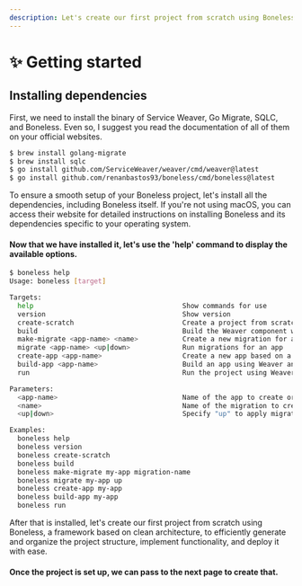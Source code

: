 ```yaml
---
description: Let's create our first project from scratch using Boneless!
---
```


# ✨ Getting started

## Installing dependencies

First, we need to install the binary of Service Weaver, Go Migrate, SQLC, and Boneless. Even so, I suggest you read the documentation of all of them on your official websites.

```sh
$ brew install golang-migrate
$ brew install sqlc
$ go install github.com/ServiceWeaver/weaver/cmd/weaver@latest
$ go install github.com/renanbastos93/boneless/cmd/boneless@latest
```

To ensure a smooth setup of your Boneless project, let's install all the dependencies, including Boneless itself. If you're not using macOS, you can access their website for detailed instructions on installing Boneless and its dependencies specific to your operating system.

#### Now that we have installed it, let's use the 'help' command to display the available options.

```sh
$ boneless help
Usage: boneless [target]

Targets:
  help                                     Show commands for use
  version                                  Show version
  create-scratch                           Create a project from scratch using Weaver, SQLC, and go-migrate
  build                                    Build the Weaver component with SQLC
  make-migrate <app-name> <name>           Create a new migration for an app
  migrate <app-name> <up|down>             Run migrations for an app
  create-app <app-name>                    Create a new app based on a template
  build-app <app-name>                     Build an app using Weaver and SQLC
  run                                      Run the project using Weaver

Parameters:
  <app-name>                               Name of the app to create or run migrations on
  <name>                                   Name of the migration to create
  <up|down>                                Specify "up" to apply migrations or "down" to rollback migrations

Examples:
  boneless help
  boneless version
  boneless create-scratch
  boneless build
  boneless make-migrate my-app migration-name
  boneless migrate my-app up
  boneless create-app my-app
  boneless build-app my-app
  boneless run
```

After that is installed, let's create our first project from scratch using Boneless, a framework based on clean architecture, to efficiently generate and organize the project structure, implement functionality, and deploy it with ease.&#x20;

#### Once the project is set up, we can pass to the next page to create that.

